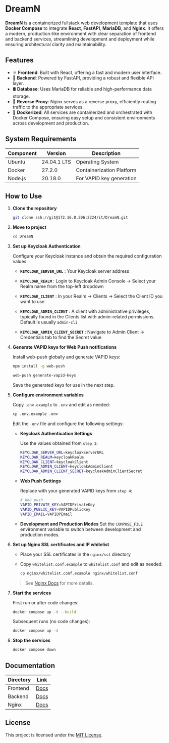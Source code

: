 # DreamN

**DreamN** is a containerized fullstack web development template that uses **Docker Compose** to integrate **React**, **FastAPI**, **MariaDB**, and **Nginx**. It offers a modern, production-like environment with clear separation of frontend and backend services, streamlining development and deployment while ensuring architectural clarity and maintainability.


## Features

- ⚛️ **Frontend**: Built with React, offering a fast and modern user interface.
- 🚀 **Backend**: Powered by FastAPI, providing a robust and flexible API layer.
- 🛢️ **Database**: Uses MariaDB for reliable and high-performance data storage.
- 🔀 **Reverse Proxy**: Nginx serves as a reverse proxy, efficiently routing traffic to the appropriate services.
- 🐳 **Dockerized**: All services are containerized and orchestrated with Docker Compose, ensuring easy setup and consistent environments across development and production.


## System Requirements

| Component | Version | Description |
|-----------|---------|-------------|
| Ubuntu | 24.04.1 LTS | Operating System |
| Docker | 27.2.0 | Containerization Platform |
| Node.js | 20.18.0 | For VAPID key generation |


## How to Use

1. **Clone the repository**

   ```bash
   git clone ssh://git@172.16.0.206:2224/it/DreamN.git
   ```


2. **Move to project**

   ```bash
   cd DreamN
   ```


3. **Set up Keycloak Authentication**

   Configure your Keycloak instance and obtain the required configuration values:

   - **`KEYCLOAK_SERVER_URL`** : Your Keycloak server address

   - **`KEYCLOAK_REALM`** : Login to Keycloak Admin Console → Select your Realm name from the top-left dropdown

   - **`KEYCLOAK_CLIENT`** : In your Realm → Clients → Select the Client ID you want to use

   - **`KEYCLOAK_ADMIN_CLIENT`** : A client with administrative privileges, typically found in the Clients list with admin-related permissions. Default is usually `admin-cli`

   - **`KEYCLOAK_ADMIN_CLIENT_SECRET`** : Navigate to Admin Client → Credentials tab to find the Secret value


4. **Generate VAPID keys for Web Push notifications**

   Install web-push globally and generate VAPID keys:

   ```bash
   npm install -g web-push
   ```

   ```bash
   web-push generate-vapid-keys
   ```

   Save the generated keys for use in the next step.


5. **Configure environment variables**

   Copy `.env.example` to `.env` and edit as needed:

   ```bash
   cp .env.example .env
   ```

   Edit the `.env` file and configure the following settings:

   - **Keycloak Authentication Settings**
   
      Use the values obtained from `step 3`:
      
      ```bash
      KEYCLOAK_SERVER_URL=keycloakServerURL
      KEYCLOAK_REALM=keycloakRealm
      KEYCLOAK_CLIENT=keycloakClient
      KEYCLOAK_ADMIN_CLIENT=keycloakAdminClient
      KEYCLOAK_ADMIN_CLIENT_SECRET=keycloakAdminClientSecret
      ```

   - **Web Push Settings**
   
      Replace with your generated VAPID keys from `step 4`:
      
      ```bash
      # Web push
      VAPID_PRIVATE_KEY=VAPIDPrivateKey
      VAPID_PUBLIC_KEY=VAPIDPublicKey
      VAPID_EMAIL=VAPIDPEmail
      ```

   - **Development and Production Modes**
      Set the `COMPOSE_FILE` environment variable to switch between development and production modes.


6. **Set up Nginx SSL certificates and IP whitelist**

   - Place your SSL certificates in the `nginx/ssl` directory
   - Copy `whitelist.conf.example` to `whitelist.conf` and edit as needed.

      ```bash
      cp nginx/whitelist.conf.example nginx/whitelist.conf
      ```
  
   > See [Nginx Docs](./nginx/README.md) for more details.


7. **Start the services**

   First run or after code changes:

   ```bash
   docker compose up -d --build
   ```

   Subsequent runs (no code changes):

   ```bash
   docker compose up -d
   ```


8. **Stop the services**

   ```bash
   docker compose down
   ```

## Documentation

| Directory    | Link                            |
|--------------|---------------------------------|
| Frontend     | [Docs](./frontend/README.md)    |
| Backend      | [Docs](./backend/README.md)     |
| Nginx        | [Docs](./nginx/README.md)       |


## License

This project is licensed under the [MIT License](./LICENSE).